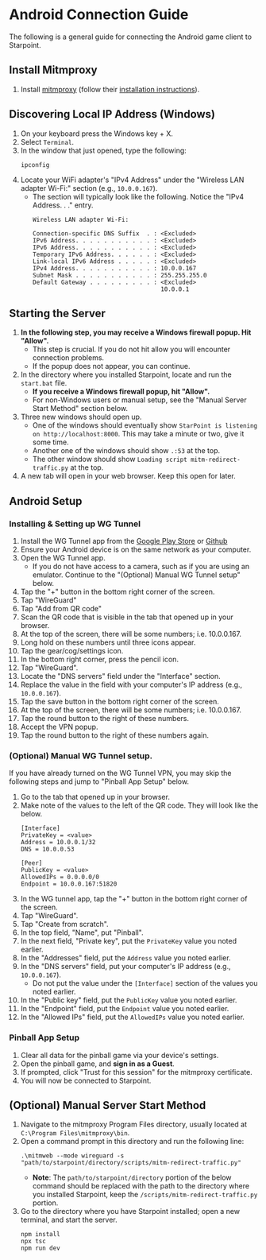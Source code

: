 # Android Connection Guide
The following is a general guide for connecting the Android game client to Starpoint.

## Install Mitmproxy
1. Install [mitmproxy](https://mitmproxy.org) (follow their [installation instructions](https://docs.mitmproxy.org/stable/overview-installation/)).

## Discovering Local IP Address (Windows)
1. On your keyboard press the Windows key + X.
2. Select ``Terminal``.
2. In the window that just opened, type the following:
   ```
   ipconfig
   ```
3. Locate your WiFi adapter's "IPv4 Address" under the "Wireless LAN adapter Wi-Fi:" section (e.g., `10.0.0.167`).
   - The section will typically look like the following. Notice the "IPv4 Address. . ." entry.
     ```
     Wireless LAN adapter Wi-Fi:
    
     Connection-specific DNS Suffix  . : <Excluded>
     IPv6 Address. . . . . . . . . . . : <Excluded>
     IPv6 Address. . . . . . . . . . . : <Excluded>
     Temporary IPv6 Address. . . . . . : <Excluded>
     Link-local IPv6 Address . . . . . : <Excluded>
     IPv4 Address. . . . . . . . . . . : 10.0.0.167
     Subnet Mask . . . . . . . . . . . : 255.255.255.0
     Default Gateway . . . . . . . . . : <Excluded>
                                         10.0.0.1
     ```

## Starting the Server
1. **In the following step, you may receive a Windows firewall popup. Hit "Allow".**
   - This step is crucial. If you do not hit allow you will encounter connection problems.
   - If the popup does not appear, you can continue.
2. In the directory where you installed Starpoint, locate and run the ``start.bat`` file.
   - **If you receive a Windows firewall popup, hit "Allow".**
   - For non-Windows users or manual setup, see the "Manual Server Start Method" section below.
3. Three new windows should open up.
   - One of the windows should eventually show ``StarPoint is listening on http://localhost:8000``. This may take a minute or two, give it some time.
   - Another one of the windows should show ``.:53`` at the top.
   - The other window should show ``Loading script mitm-redirect-traffic.py`` at the top.
4. A new tab will open in your web browser. Keep this open for later.

## Android Setup

### Installing & Setting up WG Tunnel
1. Install the WG Tunnel app from the [Google Play Store](https://play.google.com/store/apps/details?id=com.zaneschepke.wireguardautotunnel) or [Github](https://github.com/zaneschepke/wgtunnel/releases/tag/3.4.7)
2. Ensure your Android device is on the same network as your computer.
3. Open the WG Tunnel app.
   - If you do not have access to a camera, such as if you are using an emulator. Continue to the "(Optional) Manual WG Tunnel setup" below.
4. Tap the "+" button in the bottom right corner of the screen.
5. Tap "WireGuard"
6. Tap "Add from QR code"
7. Scan the QR code that is visible in the tab that opened up in your browser.
8. At the top of the screen, there will be some numbers; i.e. 10.0.0.167.
9. Long hold on these numbers until three icons appear.
10. Tap the gear/cog/settings icon.
11. In the bottom right corner, press the pencil icon.
12. Tap "WireGuard".
13. Locate the "DNS servers" field under the "Interface" section.
14. Replace the value in the field with your computer's IP address (e.g., ``10.0.0.167``).
15. Tap the save button in the bottom right corner of the screen.
16. At the top of the screen, there will be some numbers; i.e. 10.0.0.167.
17. Tap the round button to the right of these numbers.
18. Accept the VPN popup.
19. Tap the round button to the right of these numbers again.

### (Optional) Manual WG Tunnel setup.
If you have already turned on the WG Tunnel VPN, you may skip the following steps and jump to "Pinball App Setup" below.

1. Go to the tab that opened up in your browser.
2. Make note of the values to the left of the QR code. They will look like the below.
   ```
   [Interface]
   PrivateKey = <value>
   Address = 10.0.0.1/32
   DNS = 10.0.0.53

   [Peer]
   PublicKey = <value>
   AllowedIPs = 0.0.0.0/0
   Endpoint = 10.0.0.167:51820
   ```
3. In the WG tunnel app, tap the "+" button in the bottom right corner of the screen.
4. Tap "WireGuard".
5. Tap "Create from scratch".
6. In the top field, "Name", put "Pinball".
7. In the next field, "Private key", put the ``PrivateKey`` value you noted earlier.
8. In the "Addresses" field, put the ``Address`` value you noted earlier.
9. In the "DNS servers" field, put your computer's IP address (e.g., ``10.0.0.167``).
   - Do not put the value under the ``[Interface]`` section of the values you noted earlier.
10. In the "Public key" field, put the ``PublicKey`` value you noted earlier.
11. In the "Endpoint" field, put the ``Endpoint`` value you noted earlier.
12. In the "Allowed IPs" field, put the ``AllowedIPs`` value you noted earlier.

### Pinball App Setup
1. Clear all data for the pinball game via your device's settings.
2. Open the pinball game, and **sign in as a Guest**.
3. If prompted, click "Trust for this session" for the mitmproxy certificate.
4. You will now be connected to Starpoint.

## (Optional) Manual Server Start Method
1. Navigate to the mitmproxy Program Files directory, usually located at ``C:\Program Files\mitmproxy\bin``.
2. Open a command prompt in this directory and run the following line:
   ```
   .\mitmweb --mode wireguard -s "path/to/starpoint/directory/scripts/mitm-redirect-traffic.py"
   ```
   - **Note**: The ``path/to/starpoint/directory`` portion of the below command should be replaced with the path to the directory where you installed Starpoint, keep the ``/scripts/mitm-redirect-traffic.py`` portion.
3. Go to the directory where you have Starpoint installed; open a new terminal, and start the server.
   ```
   npm install
   npx tsc
   npm run dev
   ```